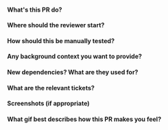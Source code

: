 #### What's this PR do?

#### Where should the reviewer start?

#### How should this be manually tested?

#### Any background context you want to provide?

#### New dependencies? What are they used for?

#### What are the relevant tickets?

#### Screenshots (if appropriate)

#### What gif best describes how this PR makes you feel?

